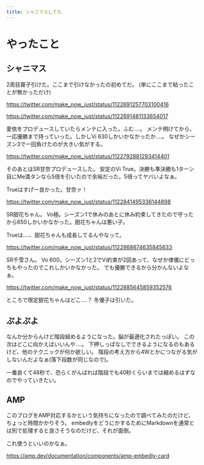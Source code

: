 ```yaml
---
title: シャニマスしてた
---
```


# やったこと

## シャニマス

2周目霧子引けた。ここまで引けなかったの初めてだ。
(単にここまで粘ったことが無かっただけ)

https://twitter.com/make_now_just/status/1122691257703100416

https://twitter.com/make_now_just/status/1122691481133654017

愛依をプロデュースしていたらメンテに入った。ふむ‥‥。
メンテ明けてから、一応優勝まで持っていった。しかしVi 630しかいかなかったか‥‥。
なぜかシーズン3で一回負けたのが大きい気がする。

https://twitter.com/make_now_just/status/1122792881293414401

そのあとはSR甘奈プロデュースした。
安定のVi True。決勝も準決勝も1ターン目にMe満タンなら5倍を引いたので余裕だった。5倍ってヤバいよなぁ。

Trueはすげー良かった。甘奈ァ！

https://twitter.com/make_now_just/status/1122841495336144898

SR甜花ちゃん。
Vo極。シーズン1で休みのあとに休み約束してきたので守ったから650しかいかなかった。甜花ちゃんは悪い子。

Trueは‥‥、甜花ちゃんも成長してるんやなって。

https://twitter.com/make_now_just/status/1122868674635845633

SR千雪さん。
Vo 600。シーズン1と2でVi約束が2回あって、なぜか律儀にどっちもやったのでこれしかいかなかった。
でも優勝できるから分かんないよなぁ。

https://twitter.com/make_now_just/status/1122885645859352576


ところで限定甜花ちゃんはどこ‥‥？
冬優子は引いた。

## ぷよぷよ

なんか分からんけど階段組めるようになった。脳が最適化されたっぽい。
この次はどこに向かえばいいんや‥‥。
下押しっぱなしでできるようになるのもあるけど、他のテクニックが何か欲しい。
階段の考え方から4Wとかにつながる気がしないんだよなぁ(落下段数が同じなので)。

一番良くて48秒で、恐らくがんばれば階段でも40秒くらいまでは縮めるはずなのでやっていきたい。

## AMP

このブログをAMP対応するかという気持ちになったので調べてみたのだけど、ちょっと時間かかりそう。
embedlyをどうにかするためにMarkdownを通常とは別で処理すると良さそうなのだけど、それが面倒。

これ使うといいのかなぁ。

https://amp.dev/documentation/components/amp-embedly-card
